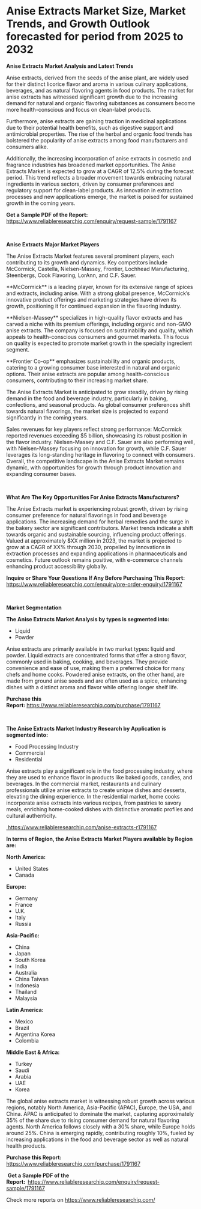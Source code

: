 <p><h1>Anise Extracts Market Size, Market Trends, and Growth Outlook forecasted for period from 2025 to 2032</h1></p><p><strong>Anise Extracts Market Analysis and Latest Trends</strong></p>
<p><p>Anise extracts, derived from the seeds of the anise plant, are widely used for their distinct licorice flavor and aroma in various culinary applications, beverages, and as natural flavoring agents in food products. The market for anise extracts has witnessed significant growth due to the increasing demand for natural and organic flavoring substances as consumers become more health-conscious and focus on clean-label products. </p><p>Furthermore, anise extracts are gaining traction in medicinal applications due to their potential health benefits, such as digestive support and antimicrobial properties. The rise of the herbal and organic food trends has bolstered the popularity of anise extracts among food manufacturers and consumers alike. </p><p>Additionally, the increasing incorporation of anise extracts in cosmetic and fragrance industries has broadened market opportunities. The Anise Extracts Market is expected to grow at a CAGR of 12.5% during the forecast period. This trend reflects a broader movement towards embracing natural ingredients in various sectors, driven by consumer preferences and regulatory support for clean-label products. As innovation in extraction processes and new applications emerge, the market is poised for sustained growth in the coming years.</p></p>
<p><strong>Get a Sample PDF of the Report:&nbsp;</strong> <a href="https://www.reliableresearchiq.com/enquiry/request-sample/1791167?utm_campaign=1743&utm_medium=2&utm_source=Github&utm_content=ia&utm_term=28022025&utm_id=anise-extracts">https://www.reliableresearchiq.com/enquiry/request-sample/1791167</a></p>
<p>&nbsp;</p>
<p><strong>Anise Extracts Major Market Players</strong></p>
<p><p>The Anise Extracts Market features several prominent players, each contributing to its growth and dynamics. Key competitors include McCormick, Castella, Nielsen-Massey, Frontier, Lochhead Manufacturing, Steenbergs, Cook Flavoring, LorAnn, and C.F. Sauer. </p><p>**McCormick** is a leading player, known for its extensive range of spices and extracts, including anise. With a strong global presence, McCormick’s innovative product offerings and marketing strategies have driven its growth, positioning it for continued expansion in the flavoring industry.</p><p>**Nielsen-Massey** specializes in high-quality flavor extracts and has carved a niche with its premium offerings, including organic and non-GMO anise extracts. The company is focused on sustainability and quality, which appeals to health-conscious consumers and gourmet markets. This focus on quality is expected to promote market growth in the specialty ingredient segment.</p><p>**Frontier Co-op** emphasizes sustainability and organic products, catering to a growing consumer base interested in natural and organic options. Their anise extracts are popular among health-conscious consumers, contributing to their increasing market share.</p><p>The Anise Extracts Market is anticipated to grow steadily, driven by rising demand in the food and beverage industry, particularly in baking, confections, and seasonal products. As global consumer preferences shift towards natural flavorings, the market size is projected to expand significantly in the coming years.</p><p>Sales revenues for key players reflect strong performance: McCormick reported revenues exceeding $5 billion, showcasing its robust position in the flavor industry. Nielsen-Massey and C.F. Sauer are also performing well, with Nielsen-Massey focusing on innovation for growth, while C.F. Sauer leverages its long-standing heritage in flavoring to connect with consumers. Overall, the competitive landscape in the Anise Extracts Market remains dynamic, with opportunities for growth through product innovation and expanding consumer bases.</p></p>
<p>&nbsp;</p>
<p><strong>What Are The Key Opportunities For Anise Extracts Manufacturers?</strong></p>
<p><p>The Anise Extracts market is experiencing robust growth, driven by rising consumer preference for natural flavorings in food and beverage applications. The increasing demand for herbal remedies and the surge in the bakery sector are significant contributors. Market trends indicate a shift towards organic and sustainable sourcing, influencing product offerings. Valued at approximately $XX million in 2023, the market is projected to grow at a CAGR of XX% through 2030, propelled by innovations in extraction processes and expanding applications in pharmaceuticals and cosmetics. Future outlook remains positive, with e-commerce channels enhancing product accessibility globally.</p></p>
<p><strong>Inquire or Share Your Questions If Any Before Purchasing This Report:</strong> <a href="https://www.reliableresearchiq.com/enquiry/pre-order-enquiry/1791167?utm_campaign=1743&utm_medium=2&utm_source=Github&utm_content=ia&utm_term=28022025&utm_id=anise-extracts">https://www.reliableresearchiq.com/enquiry/pre-order-enquiry/1791167</a></p>
<p>&nbsp;</p>
<p><strong>Market Segmentation</strong></p>
<p><strong>The Anise Extracts Market Analysis by types is segmented into:</strong></p>
<p><ul><li>Liquid</li><li>Powder</li></ul></p>
<p><p>Anise extracts are primarily available in two market types: liquid and powder. Liquid extracts are concentrated forms that offer a strong flavor, commonly used in baking, cooking, and beverages. They provide convenience and ease of use, making them a preferred choice for many chefs and home cooks. Powdered anise extracts, on the other hand, are made from ground anise seeds and are often used as a spice, enhancing dishes with a distinct aroma and flavor while offering longer shelf life.</p></p>
<p><strong>Purchase this Report:&nbsp;</strong><a href="https://www.reliableresearchiq.com/purchase/1791167?utm_campaign=1743&utm_medium=2&utm_source=Github&utm_content=ia&utm_term=28022025&utm_id=anise-extracts">https://www.reliableresearchiq.com/purchase/1791167</a></p>
<p>&nbsp;</p>
<p><strong>The Anise Extracts Market Industry Research by Application is segmented into:</strong></p>
<p><ul><li>Food Processing Industry</li><li>Commercial</li><li>Residential</li></ul></p>
<p><p>Anise extracts play a significant role in the food processing industry, where they are used to enhance flavor in products like baked goods, candies, and beverages. In the commercial market, restaurants and culinary professionals utilize anise extracts to create unique dishes and desserts, elevating the dining experience. In the residential market, home cooks incorporate anise extracts into various recipes, from pastries to savory meals, enriching home-cooked dishes with distinctive aromatic profiles and cultural authenticity.</p></p>
<p><a href="https://www.reliableresearchiq.com/anise-extracts-r1791167?utm_campaign=1743&utm_medium=2&utm_source=Github&utm_content=ia&utm_term=28022025&utm_id=anise-extracts">&nbsp;https://www.reliableresearchiq.com/anise-extracts-r1791167</a></p>
<p><strong>In terms of Region, the Anise Extracts Market Players available by Region are:</strong></p>
<p>
    <p> <strong> North America: </strong>
        <ul>
            <li>United States</li>
            <li>Canada</li>
        </ul>
        </p> 
    <p> <strong> Europe: </strong>
        <ul>
            <li>Germany</li>
            <li>France</li>
            <li>U.K.</li>
            <li>Italy</li>
            <li>Russia</li>
        </ul>
        </p> 
    <p> <strong> Asia-Pacific: </strong>
        <ul>
            <li>China</li>
            <li>Japan</li>
            <li>South Korea</li>
            <li>India</li>
            <li>Australia</li>
            <li>China Taiwan</li>
            <li>Indonesia</li>
            <li>Thailand</li>
            <li>Malaysia</li>
        </ul>
        </p> 
    <p> <strong> Latin America: </strong>
        <ul>
            <li>Mexico</li>
            <li>Brazil</li>
            <li>Argentina Korea</li>
            <li>Colombia</li>
        </ul>
        </p> 
    <p> <strong> Middle East & Africa: </strong>
        <ul>
            <li>Turkey</li>
            <li>Saudi</li>
            <li>Arabia</li>
            <li>UAE</li>
            <li>Korea</li>
        </ul>
    </p>
    </p>
<p><p>The global anise extracts market is witnessing robust growth across various regions, notably North America, Asia-Pacific (APAC), Europe, the USA, and China. APAC is anticipated to dominate the market, capturing approximately 35% of the share due to rising consumer demand for natural flavoring agents. North America follows closely with a 30% share, while Europe holds around 25%. China is emerging rapidly, contributing roughly 10%, fueled by increasing applications in the food and beverage sector as well as natural health products.</p></p>
<p><strong>Purchase this Report: </strong><a href="https://www.reliableresearchiq.com/purchase/1791167?utm_campaign=1743&utm_medium=2&utm_source=Github&utm_content=ia&utm_term=28022025&utm_id=anise-extracts">https://www.reliableresearchiq.com/purchase/1791167</a></p>
<p>&nbsp;<strong>Get a Sample PDF of the Report:&nbsp;&nbsp;</strong><a href="https://www.reliableresearchiq.com/enquiry/request-sample/1791167?utm_campaign=1743&utm_medium=2&utm_source=Github&utm_content=ia&utm_term=28022025&utm_id=anise-extracts">https://www.reliableresearchiq.com/enquiry/request-sample/1791167</a></p>
<p><strong></strong></p>
<p>Check more reports on <a href="https://www.reliableresearchiq.com/?utm_campaign=1743&utm_medium=2&utm_source=Github&utm_content=ia&utm_term=28022025&utm_id=anise-extracts">https://www.reliableresearchiq.com/</a></p>